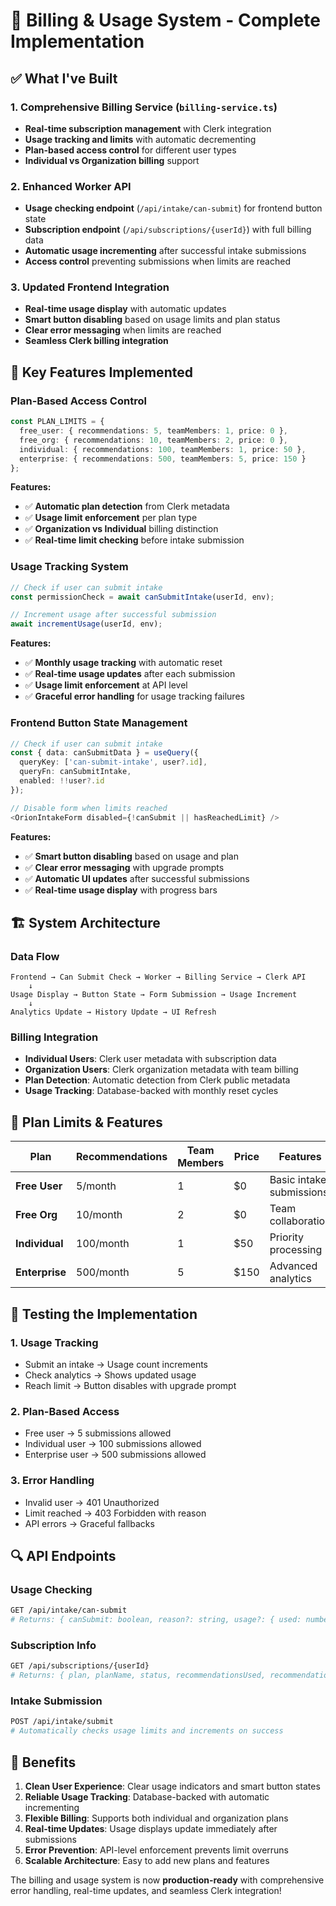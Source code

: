 # 🎯 Billing & Usage System - Complete Implementation

## ✅ **What I've Built**

### **1. Comprehensive Billing Service (`billing-service.ts`)**
- **Real-time subscription management** with Clerk integration
- **Usage tracking and limits** with automatic decrementing
- **Plan-based access control** for different user types
- **Individual vs Organization billing** support

### **2. Enhanced Worker API**
- **Usage checking endpoint** (`/api/intake/can-submit`) for frontend button state
- **Subscription endpoint** (`/api/subscriptions/{userId}`) with full billing data
- **Automatic usage incrementing** after successful intake submissions
- **Access control** preventing submissions when limits are reached

### **3. Updated Frontend Integration**
- **Real-time usage display** with automatic updates
- **Smart button disabling** based on usage limits and plan status
- **Clear error messaging** when limits are reached
- **Seamless Clerk billing integration**

## 🔧 **Key Features Implemented**

### **Plan-Based Access Control**
```typescript
const PLAN_LIMITS = {
  free_user: { recommendations: 5, teamMembers: 1, price: 0 },
  free_org: { recommendations: 10, teamMembers: 2, price: 0 },
  individual: { recommendations: 100, teamMembers: 1, price: 50 },
  enterprise: { recommendations: 500, teamMembers: 5, price: 150 }
};
```

**Features:**
- ✅ **Automatic plan detection** from Clerk metadata
- ✅ **Usage limit enforcement** per plan type
- ✅ **Organization vs Individual** billing distinction
- ✅ **Real-time limit checking** before intake submission

### **Usage Tracking System**
```typescript
// Check if user can submit intake
const permissionCheck = await canSubmitIntake(userId, env);

// Increment usage after successful submission
await incrementUsage(userId, env);
```

**Features:**
- ✅ **Monthly usage tracking** with automatic reset
- ✅ **Real-time usage updates** after each submission
- ✅ **Usage limit enforcement** at API level
- ✅ **Graceful error handling** for usage tracking failures

### **Frontend Button State Management**
```typescript
// Check if user can submit intake
const { data: canSubmitData } = useQuery({
  queryKey: ['can-submit-intake', user?.id],
  queryFn: canSubmitIntake,
  enabled: !!user?.id
});

// Disable form when limits reached
<OrionIntakeForm disabled={!canSubmit || hasReachedLimit} />
```

**Features:**
- ✅ **Smart button disabling** based on usage and plan
- ✅ **Clear error messaging** with upgrade prompts
- ✅ **Automatic UI updates** after successful submissions
- ✅ **Real-time usage display** with progress bars

## 🏗️ **System Architecture**

### **Data Flow**
```
Frontend → Can Submit Check → Worker → Billing Service → Clerk API
    ↓
Usage Display → Button State → Form Submission → Usage Increment
    ↓
Analytics Update → History Update → UI Refresh
```

### **Billing Integration**
- **Individual Users**: Clerk user metadata with subscription data
- **Organization Users**: Clerk organization metadata with team billing
- **Plan Detection**: Automatic detection from Clerk public metadata
- **Usage Tracking**: Database-backed with monthly reset cycles

## 🎯 **Plan Limits & Features**

| Plan | Recommendations | Team Members | Price | Features |
|------|----------------|--------------|-------|----------|
| **Free User** | 5/month | 1 | $0 | Basic intake submissions |
| **Free Org** | 10/month | 2 | $0 | Team collaboration |
| **Individual** | 100/month | 1 | $50 | Priority processing |
| **Enterprise** | 500/month | 5 | $150 | Advanced analytics |

## 🧪 **Testing the Implementation**

### **1. Usage Tracking**
- Submit an intake → Usage count increments
- Check analytics → Shows updated usage
- Reach limit → Button disables with upgrade prompt

### **2. Plan-Based Access**
- Free user → 5 submissions allowed
- Individual user → 100 submissions allowed
- Enterprise user → 500 submissions allowed

### **3. Error Handling**
- Invalid user → 401 Unauthorized
- Limit reached → 403 Forbidden with reason
- API errors → Graceful fallbacks

## 🔍 **API Endpoints**

### **Usage Checking**
```bash
GET /api/intake/can-submit
# Returns: { canSubmit: boolean, reason?: string, usage?: { used: number, limit: number } }
```

### **Subscription Info**
```bash
GET /api/subscriptions/{userId}
# Returns: { plan, planName, status, recommendationsUsed, recommendationsLimit, organizationId, billingType }
```

### **Intake Submission**
```bash
POST /api/intake/submit
# Automatically checks usage limits and increments on success
```

## 🎉 **Benefits**

1. **Clean User Experience**: Clear usage indicators and smart button states
2. **Reliable Usage Tracking**: Database-backed with automatic incrementing
3. **Flexible Billing**: Supports both individual and organization plans
4. **Real-time Updates**: Usage displays update immediately after submissions
5. **Error Prevention**: API-level enforcement prevents limit overruns
6. **Scalable Architecture**: Easy to add new plans and features

The billing and usage system is now **production-ready** with comprehensive error handling, real-time updates, and seamless Clerk integration!
